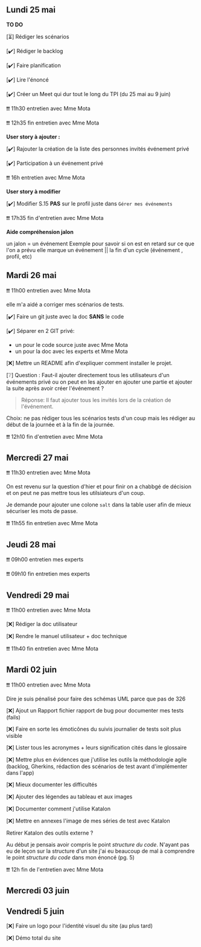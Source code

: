 ## Lundi 25 mai

__TO DO__

[⏳] Rédiger les scénarios

[✔️] Rédiger le backlog

[✔️] Faire planification

[✔️] Lire l'énoncé

[✔️] Créer un Meet qui dur tout le long du TPI (du 25 mai au 9 juin)



❗❗ 11h30 entretien avec Mme Mota



❗❗ 12h35 fin entretien avec Mme Mota



__User story à ajouter :__

[✔️] Rajouter la création de la liste des personnes invités événement privé

[✔️] Participation à un événement privé



❗❗ 16h entretien avec Mme Mota



__User story à modifier__

[✔️] Modifier S.15 __PAS__ sur le profil juste dans `Gérer mes événements` 


❗❗ 17h35 fin d'entretien avec Mme Mota

__Aide compréhension jalon__

un jalon = un événement
Exemple pour savoir si on est en retard sur ce que l'on a prévu
elle marque un événement || la fin d'un cycle (événement , profil, etc)

## Mardi 26 mai

❗❗ 11h00 entretien avec Mme Mota

elle m'a aidé a corriger mes scénarios de tests.

[✔️] Faire un git juste avec la doc __SANS__ le code

[✔️] Séparer en 2 GIT privé:

* un pour le code source juste avec Mme Mota
* un pour la doc avec les experts et Mme Mota

[❌] Mettre un README afin d'expliquer comment installer le projet.


[❔] Question : Faut-il ajouter directement tous les utilisateurs d'un événements privé ou on peut en les ajouter en ajouter une partie et ajouter la suite après avoir créer l'événement ?

> Réponse: Il faut ajouter tous les invités lors de la création de l'événement.

Choix: ne pas rédiger tous les scénarios tests d'un coup mais les rédiger au début de la journée et à la fin de la journée.

❗❗ 12h10 fin d'entretien avec Mme Mota


## Mercredi 27 mai

❗❗ 11h30 entretien avec Mme Mota

On est revenu sur la question d'hier et pour finir on a chabbgé de décision et on peut ne pas mettre tous les utilsiateurs d'un coup.

Je demande pour ajouter une colone `salt` dans la table user afin de mieux sécuriser les mots de passe.

❗❗ 11h55 fin entretien avec Mme Mota


## Jeudi 28 mai

❗❗ 09h00 entretien mes experts


❗❗ 09h10 fin entretien mes experts


## Vendredi 29 mai

❗❗ 11h00 entretien avec Mme Mota

[❌] Rédiger la doc utilisateur

[❌] Rendre le manuel utilisateur + doc technique

❗❗ 11h40 fin entretien avec Mme Mota

## Mardi 02 juin

❗❗ 11h00 entretien avec Mme Mota

Dire je suis pénalisé pour faire des schémas UML parce que pas de 326 

[❌] Ajout un Rapport fichier rapport de bug pour documenter mes tests (fails)

[❌] Faire en sorte les émoticônes du suivis journalier de tests soit plus visible

[❌] Lister tous les acronymes + leurs signification cités dans le glossaire

[❌] Mettre plus en évidences que j'utilise les outils la méthodologie agile (backlog, Gherkins, rédaction des scénarios de test avant d'implémenter dans l'app)

[❌] Mieux documenter les difficultés

[❌] Ajouter des légendes au tableau et aux images

[❌] Documenter comment j'utilise Katalon

[❌] Mettre en annexes l'image de mes séries de test avec Katalon

Retirer Katalon des outils externe ?

Au début je pensais avoir compris le point _structure du code_.
N'ayant pas eu de leçon sur la structure d'un site j'ai eu beaucoup de mal à comprendre le point _structure du code_ dans mon énoncé (pg. 5)

❗❗ 12h fin de l'entretien avec Mme Mota



## Mercredi 03 juin 





## Vendredi 5 juin

[❌] Faire un logo pour l'identité visuel du site (au plus tard)

[❌] Démo total du site